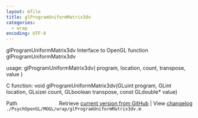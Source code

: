 ```yaml
---
layout: mfile
title: glProgramUniformMatrix3dv
categories:
  - wrap
encoding: UTF-8
---
```


glProgramUniformMatrix3dv  Interface to OpenGL function glProgramUniformMatrix3dv

usage:  glProgramUniformMatrix3dv( program, location, count, transpose, value )

C function:  void glProgramUniformMatrix3dv(GLuint program, GLint location, GLsizei count, GLboolean transpose, const GLdouble\* value)


<div class="code_header" style="text-align:right;">
  <span style="float:left;">Path&nbsp;&nbsp;</span> <span class="counter">Retrieve <a href=
  "https://raw.github.com/Psychtoolbox-3/Psychtoolbox-3/beta/./PsychOpenGL/MOGL/wrap/glProgramUniformMatrix3dv.m">current version from GitHub</a> | View <a href=
  "https://github.com/Psychtoolbox-3/Psychtoolbox-3/commits/beta/./PsychOpenGL/MOGL/wrap/glProgramUniformMatrix3dv.m">changelog</a></span>
</div>
<div class="code">
  <code>./PsychOpenGL/MOGL/wrap/glProgramUniformMatrix3dv.m</code>
</div>
